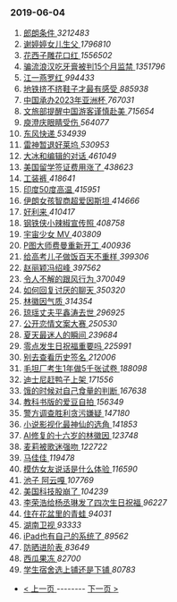 ### 2019-06-04 
1. [ 郎朗条件 ](https://s.weibo.com/weibo?q=%23%E9%83%8E%E6%9C%97%E6%9D%A1%E4%BB%B6%23&Refer=top) *3212483*
1. [ 谢婷婷女儿生父 ](https://s.weibo.com/weibo?q=%E8%B0%A2%E5%A9%B7%E5%A9%B7%E5%A5%B3%E5%84%BF%E7%94%9F%E7%88%B6&Refer=top) *1796810*
1. [ 花西子雕花口红 ](https://s.weibo.com/weibo?q=%23%E8%8A%B1%E8%A5%BF%E5%AD%90%E9%9B%95%E8%8A%B1%E5%8F%A3%E7%BA%A2%23&Refer=top) *1556502*
1. [ 骗流浪汉吃牙膏被判15个月监禁 ](https://s.weibo.com/weibo?q=%23%E9%AA%97%E6%B5%81%E6%B5%AA%E6%B1%89%E5%90%83%E7%89%99%E8%86%8F%E8%A2%AB%E5%88%A415%E4%B8%AA%E6%9C%88%E7%9B%91%E7%A6%81%23&Refer=top) *1351796*
1. [ 江一燕罗红 ](https://s.weibo.com/weibo?q=%23%E6%B1%9F%E4%B8%80%E7%87%95%E7%BD%97%E7%BA%A2%23&Refer=top) *994433*
1. [ 地铁挤不挤鞋子才最有感受 ](https://s.weibo.com/weibo?q=%23%E5%9C%B0%E9%93%81%E6%8C%A4%E4%B8%8D%E6%8C%A4%E9%9E%8B%E5%AD%90%E6%89%8D%E6%9C%80%E6%9C%89%E6%84%9F%E5%8F%97%23&Refer=top) *885938*
1. [ 中国承办2023年亚洲杯 ](https://s.weibo.com/weibo?q=%23%E4%B8%AD%E5%9B%BD%E6%89%BF%E5%8A%9E2023%E5%B9%B4%E4%BA%9A%E6%B4%B2%E6%9D%AF%23&Refer=top) *767031*
1. [ 文旅部提醒中国游客谨慎赴美 ](https://s.weibo.com/weibo?q=%23%E6%96%87%E6%97%85%E9%83%A8%E6%8F%90%E9%86%92%E4%B8%AD%E5%9B%BD%E6%B8%B8%E5%AE%A2%E8%B0%A8%E6%85%8E%E8%B5%B4%E7%BE%8E%23&Refer=top) *715654*
1. [ 庾澄庆眼睛受伤 ](https://s.weibo.com/weibo?q=%23%E5%BA%BE%E6%BE%84%E5%BA%86%E7%9C%BC%E7%9D%9B%E5%8F%97%E4%BC%A4%23&Refer=top) *564077*
1. [ 东风快递 ](https://s.weibo.com/weibo?q=%23%E4%B8%9C%E9%A3%8E%E5%BF%AB%E9%80%92%23&Refer=top) *534939*
1. [ 雷神暂退好莱坞 ](https://s.weibo.com/weibo?q=%23%E9%9B%B7%E7%A5%9E%E6%9A%82%E9%80%80%E5%A5%BD%E8%8E%B1%E5%9D%9E%23&Refer=top) *530953*
1. [ 大冰和编辑的对话 ](https://s.weibo.com/weibo?q=%23%E5%A4%A7%E5%86%B0%E5%92%8C%E7%BC%96%E8%BE%91%E7%9A%84%E5%AF%B9%E8%AF%9D%23&Refer=top) *461049*
1. [ 美国留学签证费用涨了 ](https://s.weibo.com/weibo?q=%23%E7%BE%8E%E5%9B%BD%E7%95%99%E5%AD%A6%E7%AD%BE%E8%AF%81%E8%B4%B9%E7%94%A8%E6%B6%A8%E4%BA%86%23&Refer=top) *438623*
1. [ 工装裤 ](https://s.weibo.com/weibo?q=%23%E5%B7%A5%E8%A3%85%E8%A3%A4%23&Refer=top) *418641*
1. [ 印度50度高温 ](https://s.weibo.com/weibo?q=%23%E5%8D%B0%E5%BA%A650%E5%BA%A6%E9%AB%98%E6%B8%A9%23&Refer=top) *415951*
1. [ 伊朗女孩智商超爱因斯坦 ](https://s.weibo.com/weibo?q=%23%E4%BC%8A%E6%9C%97%E5%A5%B3%E5%AD%A9%E6%99%BA%E5%95%86%E8%B6%85%E7%88%B1%E5%9B%A0%E6%96%AF%E5%9D%A6%23&Refer=top) *414666*
1. [ 好利来 ](https://s.weibo.com/weibo?q=%23%E5%A5%BD%E5%88%A9%E6%9D%A5%23&Refer=top) *410417*
1. [ 钢铁侠小辣椒宣传照 ](https://s.weibo.com/weibo?q=%23%E9%92%A2%E9%93%81%E4%BE%A0%E5%B0%8F%E8%BE%A3%E6%A4%92%E5%AE%A3%E4%BC%A0%E7%85%A7%23&Refer=top) *408758*
1. [ 宇宙少女 MV ](https://s.weibo.com/weibo?q=%E5%AE%87%E5%AE%99%E5%B0%91%E5%A5%B3%20MV&Refer=top) *403809*
1. [ P图大师费曼重新开工 ](https://s.weibo.com/weibo?q=P%E5%9B%BE%E5%A4%A7%E5%B8%88%E8%B4%B9%E6%9B%BC%E9%87%8D%E6%96%B0%E5%BC%80%E5%B7%A5&Refer=top) *400936*
1. [ 给高考儿子做饭百天不重样 ](https://s.weibo.com/weibo?q=%23%E7%BB%99%E9%AB%98%E8%80%83%E5%84%BF%E5%AD%90%E5%81%9A%E9%A5%AD%E7%99%BE%E5%A4%A9%E4%B8%8D%E9%87%8D%E6%A0%B7%23&Refer=top) *399306*
1. [ 赵丽颖冯绍峰 ](https://s.weibo.com/weibo?q=%23%E8%B5%B5%E4%B8%BD%E9%A2%96%E5%86%AF%E7%BB%8D%E5%B3%B0%23&Refer=top) *397562*
1. [ 令人不解的跟风行为 ](https://s.weibo.com/weibo?q=%23%E4%BB%A4%E4%BA%BA%E4%B8%8D%E8%A7%A3%E7%9A%84%E8%B7%9F%E9%A3%8E%E8%A1%8C%E4%B8%BA%23&Refer=top) *370049*
1. [ 如何回复讨厌的聊天 ](https://s.weibo.com/weibo?q=%23%E5%A6%82%E4%BD%95%E5%9B%9E%E5%A4%8D%E8%AE%A8%E5%8E%8C%E7%9A%84%E8%81%8A%E5%A4%A9%23&Refer=top) *350320*
1. [ 林徽因气质 ](https://s.weibo.com/weibo?q=%E6%9E%97%E5%BE%BD%E5%9B%A0%E6%B0%94%E8%B4%A8&Refer=top) *314354*
1. [ 琼瑶丈夫平鑫涛去世 ](https://s.weibo.com/weibo?q=%E7%90%BC%E7%91%B6%E4%B8%88%E5%A4%AB%E5%B9%B3%E9%91%AB%E6%B6%9B%E5%8E%BB%E4%B8%96&Refer=top) *296925*
1. [ 公开恋情文案大赛 ](https://s.weibo.com/weibo?q=%23%E5%85%AC%E5%BC%80%E6%81%8B%E6%83%85%E6%96%87%E6%A1%88%E5%A4%A7%E8%B5%9B%23&Refer=top) *250530*
1. [ 夏天最迷人的瞬间 ](https://s.weibo.com/weibo?q=%23%E5%A4%8F%E5%A4%A9%E6%9C%80%E8%BF%B7%E4%BA%BA%E7%9A%84%E7%9E%AC%E9%97%B4%23&Refer=top) *239684*
1. [ 零点发生日祝福重要吗 ](https://s.weibo.com/weibo?q=%23%E9%9B%B6%E7%82%B9%E5%8F%91%E7%94%9F%E6%97%A5%E7%A5%9D%E7%A6%8F%E9%87%8D%E8%A6%81%E5%90%97%23&Refer=top) *225991*
1. [ 别去查看历史签名 ](https://s.weibo.com/weibo?q=%23%E5%88%AB%E5%8E%BB%E6%9F%A5%E7%9C%8B%E5%8E%86%E5%8F%B2%E7%AD%BE%E5%90%8D%23&Refer=top) *212006*
1. [ 毛坦厂考生1年做5千张试卷 ](https://s.weibo.com/weibo?q=%23%E6%AF%9B%E5%9D%A6%E5%8E%82%E8%80%83%E7%94%9F1%E5%B9%B4%E5%81%9A5%E5%8D%83%E5%BC%A0%E8%AF%95%E5%8D%B7%23&Refer=top) *188098*
1. [ 迪士尼赶鸭子上架 ](https://s.weibo.com/weibo?q=%23%E8%BF%AA%E5%A3%AB%E5%B0%BC%E8%B5%B6%E9%B8%AD%E5%AD%90%E4%B8%8A%E6%9E%B6%23&Refer=top) *171556*
1. [ 饿的时候对自己食量的判断 ](https://s.weibo.com/weibo?q=%23%E9%A5%BF%E7%9A%84%E6%97%B6%E5%80%99%E5%AF%B9%E8%87%AA%E5%B7%B1%E9%A3%9F%E9%87%8F%E7%9A%84%E5%88%A4%E6%96%AD%23&Refer=top) *167638*
1. [ 教科书版的爱豆自拍 ](https://s.weibo.com/weibo?q=%23%E6%95%99%E7%A7%91%E4%B9%A6%E7%89%88%E7%9A%84%E7%88%B1%E8%B1%86%E8%87%AA%E6%8B%8D%23&Refer=top) *156349*
1. [ 警方调查胜利贪污嫌疑 ](https://s.weibo.com/weibo?q=%23%E8%AD%A6%E6%96%B9%E8%B0%83%E6%9F%A5%E8%83%9C%E5%88%A9%E8%B4%AA%E6%B1%A1%E5%AB%8C%E7%96%91%23&Refer=top) *147180*
1. [ 小说影视化最神仙的选角 ](https://s.weibo.com/weibo?q=%23%E5%B0%8F%E8%AF%B4%E5%BD%B1%E8%A7%86%E5%8C%96%E6%9C%80%E7%A5%9E%E4%BB%99%E7%9A%84%E9%80%89%E8%A7%92%23&Refer=top) *141853*
1. [ AI修复的十六岁的林徽因 ](https://s.weibo.com/weibo?q=%23AI%E4%BF%AE%E5%A4%8D%E7%9A%84%E5%8D%81%E5%85%AD%E5%B2%81%E7%9A%84%E6%9E%97%E5%BE%BD%E5%9B%A0%23&Refer=top) *123748*
1. [ 麦莉被歌迷强吻 ](https://s.weibo.com/weibo?q=%23%E9%BA%A6%E8%8E%89%E8%A2%AB%E6%AD%8C%E8%BF%B7%E5%BC%BA%E5%90%BB%23&Refer=top) *122722*
1. [ 马佳佳 ](https://s.weibo.com/weibo?q=%E9%A9%AC%E4%BD%B3%E4%BD%B3&Refer=top) *119478*
1. [ 模仿女友说话是什么体验 ](https://s.weibo.com/weibo?q=%23%E6%A8%A1%E4%BB%BF%E5%A5%B3%E5%8F%8B%E8%AF%B4%E8%AF%9D%E6%98%AF%E4%BB%80%E4%B9%88%E4%BD%93%E9%AA%8C%23&Refer=top) *116590*
1. [ 池子 阿云嘎 ](https://s.weibo.com/weibo?q=%E6%B1%A0%E5%AD%90%20%E9%98%BF%E4%BA%91%E5%98%8E&Refer=top) *107769*
1. [ 美国科技股崩了 ](https://s.weibo.com/weibo?q=%23%E7%BE%8E%E5%9B%BD%E7%A7%91%E6%8A%80%E8%82%A1%E5%B4%A9%E4%BA%86%23&Refer=top) *104239*
1. [ 李荣浩给杨丞琳发了四次生日祝福 ](https://s.weibo.com/weibo?q=%23%E6%9D%8E%E8%8D%A3%E6%B5%A9%E7%BB%99%E6%9D%A8%E4%B8%9E%E7%90%B3%E5%8F%91%E4%BA%86%E5%9B%9B%E6%AC%A1%E7%94%9F%E6%97%A5%E7%A5%9D%E7%A6%8F%23&Refer=top) *96227*
1. [ 住在花盆里的青蛙 ](https://s.weibo.com/weibo?q=%E4%BD%8F%E5%9C%A8%E8%8A%B1%E7%9B%86%E9%87%8C%E7%9A%84%E9%9D%92%E8%9B%99&Refer=top) *94031*
1. [ 湖南卫视 ](https://s.weibo.com/weibo?q=%E6%B9%96%E5%8D%97%E5%8D%AB%E8%A7%86&Refer=top) *93333*
1. [ iPad也有自己的系统了 ](https://s.weibo.com/weibo?q=%23iPad%E4%B9%9F%E6%9C%89%E8%87%AA%E5%B7%B1%E7%9A%84%E7%B3%BB%E7%BB%9F%E4%BA%86%23&Refer=top) *89562*
1. [ 防晒进阶表 ](https://s.weibo.com/weibo?q=%23%E9%98%B2%E6%99%92%E8%BF%9B%E9%98%B6%E8%A1%A8%23&Refer=top) *83649*
1. [ 西瓜果冻 ](https://s.weibo.com/weibo?q=%23%E8%A5%BF%E7%93%9C%E6%9E%9C%E5%86%BB%23&Refer=top) *82700*
1. [ 学生宿舍选上铺还是下铺 ](https://s.weibo.com/weibo?q=%23%E5%AD%A6%E7%94%9F%E5%AE%BF%E8%88%8D%E9%80%89%E4%B8%8A%E9%93%BA%E8%BF%98%E6%98%AF%E4%B8%8B%E9%93%BA%23&Refer=top) *80783* 

- [ < 上一页 ](https://github.com/able8/weibo-hot-record/blob/master/2019-06-03.md) -------- [ 下一页 > ](https://github.com/able8/weibo-hot-record/blob/master/2019-06-05.md)